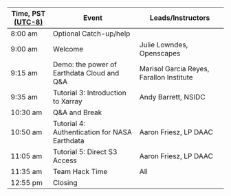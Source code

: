 | Time, PST [(UTC-8)](https://www.timeanddate.com/time/zones/pst) | Event | Leads/Instructors |
|------|-------|-------------------|
| 8:00 am | Optional Catch-up/help |  |
| 9:00 am | Welcome | Julie Lowndes, Openscapes |
| 9:15 am | Demo: the power of Earthdata Cloud and Q&A| Marisol Garcia Reyes, Farallon Institute |
| 9:35 am | Tutorial 3: Introduction to Xarray | Andy Barrett, NSIDC |
| 10:30 am | Q&A and Break  |  |
| 10:50 am | Tutorial 4: Authentication for NASA Earthdata | Aaron Friesz, LP DAAC |
| 11:05 am | Tutorial 5: Direct S3 Access | Aaron Friesz, LP DAAC |
| 11:35 am | Team Hack Time | All |
| 12:55 pm | Closing |                    |
